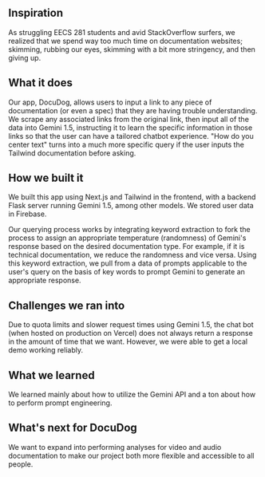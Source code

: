 ## Inspiration

As struggling EECS 281 students and avid StackOverflow surfers, we realized that we spend way too much time on documentation websites; skimming, rubbing our eyes, skimming with a bit more stringency, and then giving up. 

## What it does

Our app, DocuDog, allows users to input a link to any piece of documentation (or even a spec) that they are having trouble understanding. We scrape any associated links from the original link, then input all of the data into Gemini 1.5, instructing it to learn the specific information in those links so that the user can have a tailored chatbot experience. "How do you center text" turns into a much more specific query if the user inputs the Tailwind documentation before asking.

## How we built it

We built this app using Next.js and Tailwind in the frontend, with a backend Flask server running Gemini 1.5, among other models. We stored user data in Firebase.

Our querying process works by integrating keyword extraction to fork the process to assign an appropriate temperature (randomness) of Gemini's response based on the desired documentation type. For example, if it is technical documentation, we reduce the randomness and vice versa. Using this keyword extraction, we pull from a data of prompts applicable to the user's query on the basis of key words to prompt Gemini to generate an appropriate response. 

## Challenges we ran into

Due to quota limits and slower request times using Gemini 1.5, the chat bot (when hosted on production on Vercel) does not always return a response in the amount of time that we want. However, we were able to get a local demo working reliably.

## What we learned

We learned mainly about how to utilize the Gemini API and a ton about how to perform prompt engineering. 

## What's next for DocuDog

We want to expand into performing analyses for video and audio documentation to make our project both more flexible and accessible to all people. 